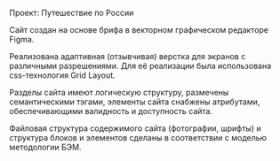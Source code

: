 Проект: Путешествие по России

Сайт создан на основе брифа в векторном графическом редакторе Figma.

Реализована адаптивная (отзывчивая) верстка для экранов с различными разрешениями.
Для её реализации была использована css-технология Grid Layout.  

Разделы сайта имеют логическую структуру, размечены семантическими тэгами, элементы сайта снабжены атрибутами, обеспечивающими валидность и доступность сайта.

Файловая структура содержимого сайта (фотографии, шрифты) и структура блоков и элементов сделаны в соответствии с моделью методологии БЭМ.

